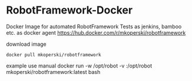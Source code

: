 # RobotFramework-Docker

Docker Image for automated RobotFramework Tests as jenkins, bamboo etc. as docker agent
  https://hub.docker.com/r/mkoperski/robotframework

download image 
```
docker pull mkoperski/robotframework
```

example use manual 
docker run -w /opt/robot -v <path to your code>:/opt/robot mkoperski/robotframework:latest bash
